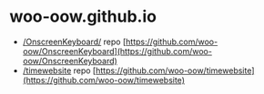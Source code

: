 # woo-oow.github.io

* [/OnscreenKeyboard/](/OnscreenKeyboard/) repo [https://github.com/woo-oow/OnscreenKeyboard](https://github.com/woo-oow/OnscreenKeyboard)
* [/timewebsite](/timewebsite) repo [https://github.com/woo-oow/timewebsite](https://github.com/woo-oow/timewebsite)
